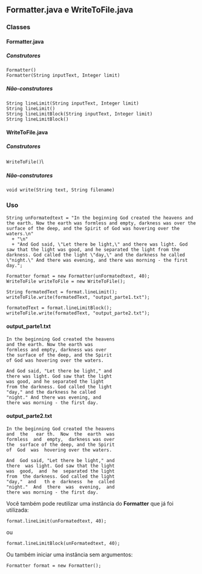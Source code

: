 ## Formatter.java e WriteToFile.java

### Classes

#### Formatter.java 

##### Construtores

``Formatter()``\
``Formatter(String inputText, Integer limit)``

##### Não-construtores

``String lineLimit(String inputText, Integer limit)``\
``String lineLimit()``\
``String lineLimitBlock(String inputText, Integer limit)``\
``String lineLimitBlock()``

#### WriteToFile.java

##### Construtores

``WriteToFile()``\

##### Não-construtores

``void write(String text, String filename)``


### Uso
```
String unFormatedtext = "In the beginning God created the heavens and the earth. Now the earth was formless and empty, darkness was over the surface of the deep, and the Spirit of God was hovering over the waters.\n"
  + "\n"
  + "And God said, \"Let there be light,\" and there was light. God saw that the light was good, and he separated the light from the darkness. God called the light \"day,\" and the darkness he called \"night.\" And there was evening, and there was morning - the first day.";

Formatter format = new Formatter(unFormatedtext, 40);
WriteToFile writeToFile = new WriteToFile();

String formatedText = format.lineLimit();
writeToFile.write(formatedText, "output_parte1.txt");

formatedText = format.lineLimitBlock();
writeToFile.write(formatedText, "output_parte2.txt");
```
#### output_parte1.txt
```
In the beginning God created the heavens
and the earth. Now the earth was
formless and empty, darkness was over
the surface of the deep, and the Spirit
of God was hovering over the waters.

And God said, "Let there be light," and
there was light. God saw that the light
was good, and he separated the light
from the darkness. God called the light
"day," and the darkness he called
"night." And there was evening, and
there was morning - the first day.
```
#### output_parte2.txt
```
In the beginning God created the heavens
and  the   ear th.  Now  the  earth  was
formless  and  empty,  darkness was over
the  surface of the deep, and the Spirit
of  God  was  hovering over the waters.

And  God said, "Let there be light," and
there  was light. God saw that the light
was  good,  and  he  separated the light
from  the darkness. God called the light
"day,"  and   th e  darkness  he  called
"night."  And  there  was  evening,  and
there was morning - the first day.
```
Você também pode reutilizar uma instância do __Formatter__ que já foi utilizada:

```format.lineLimit(unFormatedtext, 40);```

ou 

```format.lineLimitBlock(unFormatedtext, 40);```

Ou também iniciar uma instância sem argumentos:

```Formatter format = new Formatter();```
